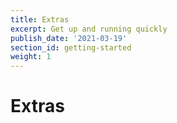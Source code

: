 ```yaml
---
title: Extras 
excerpt: Get up and running quickly
publish_date: '2021-03-19'
section_id: getting-started
weight: 1
---
```


# Extras